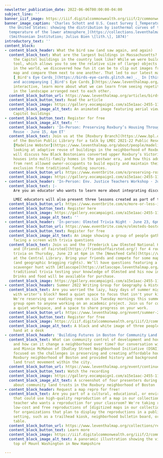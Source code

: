 ```yaml
---
newsletter_publication_date: 2022-06-06T00:00:00-04:00
subject_line: ''
banner_iiif_image: https://iiif.digitalcommonwealth.org/iiif/2/commonwealth:cj82nr10n/997,808,6111,1618/full/0/default.jpg
banner_image_caption: 'Charles Schott and U.S. Coast Survey [_Temperature chart of
  the United States: showing the distribution by isothermal curves of the mean annual
  temperature of the lower atmosphere_](https://collections.leventhalmap.org/search/commonwealth:q237m9470)
  (Smithsonian Institution; Julius Bien \[lith.\], 1874)'
introductory_text: ''
content_block:
- content_block_header: What the bird saw (and saw again, and again)
  content_block_text: What are the largest buildings in Massachusetts? What do all
    the Capitol buildings in the country look like? While we were building our [Insizeor](https://www.leventhalmap.org/projects/insizeor/)
    tool, which allows you to see the relative size of (large) objects in any location
    in the world, we discovered how fun it can be to clip out images from an aerial
    map and compare them next to one another. That led to our latest map visualization,
    [_Bird's Eye Cards_](https://birds-eye-cards.glitch.me)_._ In [this essay](https://www.leventhalmap.org/articles/birds-eye-cards/)
    and accompanying [_Bird's Eye Cards_](https://www.leventhalmap.org/articles/birds-eye-cards/)
    interactive, learn more about what we can learn from seeing repetitive patterns
    in the landscape arranged next to each other.
  content_block_button_url: https://www.leventhalmap.org/articles/birds-eye-cards/
  content_block_button_text: Read the article
  content_block_image: https://gallery.eocampaign1.com/a15e1aac-2455-11ec-96e5-06b4694bee2a%2F1654187277145-capitols.gif
  content_block_image_alt_text: An animated image featuring aerial views of state
    Capitol buildings
- content_block_button_text: Register for free
  content_block_image_alt_text: ''
  content_block_header: 'In-Person: Preserving Roxbury’s Housing Through Adaptive
    Reuse · June 15, 4pm ET'
  content_block_text: Join us at the [Roxbury Branch](https://www.bpl.org/locations/19/)
    of the Boston Public Library for a talk by LMEC 2021-22 Public Research Fellow
    [Madeline Webster](https://www.leventhalmap.org/about/people/madeline-webster/)
    looking at adaptive reuse of buildings in the neighborhood of Roxbury. Maddie
    will discuss how Black Bostonians converted upper Roxbury’s Victorian-era single-family
    houses into multi-family homes in the postwar era, and how this additional income
    from rent allowed owner-occupants to build equity and maintain their houses despite
    exclusion from traditional funding sources.
  content_block_button_url: https://www.eventbrite.com/e/preserving-roxburys-housing-through-adaptive-reuse-tickets-339078973337?aff=newsletter20220609
  content_block_image: https://gallery.eocampaign1.com/a15e1aac-2455-11ec-96e5-06b4694bee2a%2F1654187135794-roxbury-hist-pres.png
- content_block_header: 'In-Person: Env. Justice Teachers Workshop · July 11-13'
  content_block_text: |-
    Are you an educator who wants to learn more about integrating discussions of environmental justice into your teaching? Educators at LMEC and the [Tsongas Industrial History Center](https://www.uml.edu/tsongas/) in Lowell are running a three-day summer workshop for teachers exploring environmental justice in Eastern Massachusetts. Hear from activists and educators about how to support student-led civics projects, and develop your own lessons and activities.

    LMEC educators will also present three lessons created as part of the current exhibition: [A Tale of Two Bays](https://www.leventhalmap.org/digital-exhibitions/more-or-less-in-common/lessons/two-bays/), [Near and Far: Oil](https://www.leventhalmap.org/digital-exhibitions/more-or-less-in-common/lessons/near-far/), and [Visualizing Environmental Justice Activism](https://www.leventhalmap.org/digital-exhibitions/more-or-less-in-common/lessons/activism/).
  content_block_button_url: https://www.eventbrite.com/e/more-or-less-in-common-teaching-environmental-justice-and-activism-tickets-320876579487
  content_block_button_text: Register here
  content_block_image: https://gallery.eocampaign1.com/a15e1aac-2455-11ec-96e5-06b4694bee2a%2F1654187115855-fellows_2022gathernig_1.jpeg
  content_block_image_alt_text: ''
- content_block_header: 'In-person: Olmsted Trivia Night · June 23, 6pm ET'
  content_block_button_url: https://www.eventbrite.com/e/olmsteds-boston-landscapes-trivia-night-tickets-316842202557?aff=newsletter20220609
  content_block_button_text: Register for free
  content_block_image_alt_text: An image showing a group of people gathered in a cafe
    facing a screen with trivia questions
  content_block_text: Join us and the [Frederick Law Olmsted National Historic Site](https://www.nps.gov/frla/index.htm)
    and [Friends of Fairsted](https://friendsoffairsted.org/) for 4 rounds of Olmsted-related
    trivia on Thursday, June 23 at 6pm in the [Newsfeed Café](https://www.newsfeedcafe.com/)
    at the Central Library. Bring your friends and compete for some map-related prizes
    (and geographic bragging rights). We’ll have questions featuring a historical
    scavenger hunt with [Atlascope](https://atlascope.leventhalmap.org/) and more
    traditional trivia testing your knowledge of Olmsted and his now infamous parks.
    Drinks and food will be available for purchase.
  content_block_image: https://gallery.eocampaign1.com/a15e1aac-2455-11ec-96e5-06b4694bee2a%2F1654187266333-IMG_8490.jpg
- content_block_header: Summer 2022 Writing Group for Geography & History
  content_block_text: Are you worried the lazy, hazy days of summer might leave you
    with writer's block? Need a quiet space to focus that isn't your kitchen table?
    We're reserving our reading room on six Tuesday mornings this summer for a writer's
    group open to anyone working on an academic project. Join us for coffee and tea,
    a quiet workspace, and a space to share progress on your work.
  content_block_button_url: https://www.leventhalmap.org/event/summer-2022-writing-group/
  content_block_button_text: Register for free
  content_block_image: https://iiif.digitalcommonwealth.org/iiif/2/commonwealth:8c97m655v/130,515,4613,2289/,1200/0/default.jpg
  content_block_image_alt_text: A black and white image of three people writing by
    hand at a desk
- content_block_header: 'Building Futures in Boston for Community Land Trusts '
  content_block_text: What can community control of development and housing look like
    and how can it change a neighborhood over time? Our conversation with René Mardones
    and Minnie McMahon of [Dudley Street Neighborhood Initiative (DSNI)](https://www.dsni.org/)
    focused on the challenges in preserving and creating affordable housing in the
    Roxbury neighborhood of Boston and provided history and background to the community
    land trust movement within the city.
  content_block_button_url: https://www.leventhalmap.org/event/continued-conversations-urban-development-and-community-resilience/
  content_block_button_text: Watch the recording
  content_block_image: https://gallery.eocampaign1.com/a15e1aac-2455-11ec-96e5-06b4694bee2a%2F1654187191369-dsni-recording.jpg
  content_block_image_alt_text: A screenshot of four presenters during an online talk
    about community land trusts in the Roxbury neighborhood of Boston
- content_block_header: Request a map repro for free!
  content_block_text: Are you part of a cultural, educational, or environmental nonprofit
    that could use high-quality reproduction of a map in our collection? Are you a
    teacher who wants a reproduction for your classroom? We're taking requests for
    low-cost and free reproductions of [digitized maps in our collection](https://collections.leventhalmap.org/search)
    for organizations that plan to display the reproductions in a public or classroom
    setting, such as a trailhead kiosk, neighborhood bulletin board, or classroom
    table.
  content_block_button_url: https://www.leventhalmap.org/collections/reproductions/
  content_block_button_text: Learn more
  content_block_image: https://iiif.digitalcommonwealth.org/iiif/2/commonwealth:wd3763158/full/1200,/0/default.jpg
  content_block_image_alt_text: A panoramic illustration showing the view from the
    top of Mount Washington in New Hampshire

---
```

